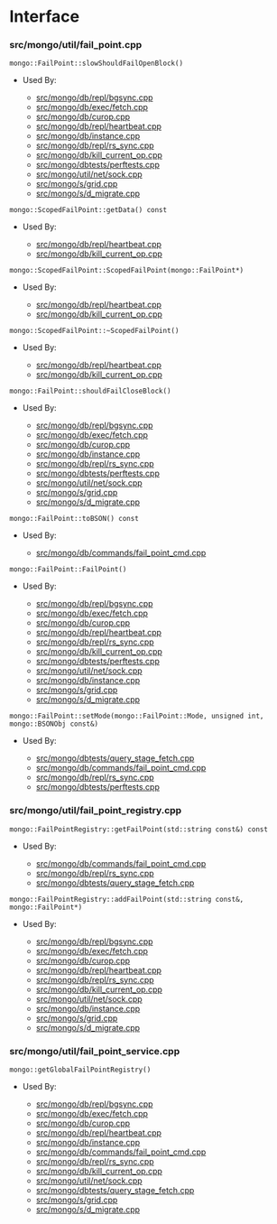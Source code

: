 
# Interface

### src/mongo/util/fail\_point.cpp

<div></div>

    mongo::FailPoint::slowShouldFailOpenBlock()

- Used By:

    - [src/mongo/db/repl/bgsync.cpp](../../../replication)
    - [src/mongo/db/exec/fetch.cpp](../../../core\_query\_system)
    - [src/mongo/db/curop.cpp](../../../client\_and\_operation\_tracking)
    - [src/mongo/db/repl/heartbeat.cpp](../../../replication)
    - [src/mongo/db/instance.cpp](../../../storage\_layer\_structure)
    - [src/mongo/db/repl/rs\_sync.cpp](../../../replication)
    - [src/mongo/db/kill\_current\_op.cpp](../../../client\_and\_operation\_tracking)
    - [src/mongo/dbtests/perftests.cpp](../../../unit\_tests)
    - [src/mongo/util/net/sock.cpp](../../../network\_core)
    - [src/mongo/s/grid.cpp](../../../sharding)
    - [src/mongo/s/d\_migrate.cpp](../../../sharding)

<div></div>

    mongo::ScopedFailPoint::getData() const

- Used By:

    - [src/mongo/db/repl/heartbeat.cpp](../../../replication)
    - [src/mongo/db/kill\_current\_op.cpp](../../../client\_and\_operation\_tracking)

<div></div>

    mongo::ScopedFailPoint::ScopedFailPoint(mongo::FailPoint*)

- Used By:

    - [src/mongo/db/repl/heartbeat.cpp](../../../replication)
    - [src/mongo/db/kill\_current\_op.cpp](../../../client\_and\_operation\_tracking)

<div></div>

    mongo::ScopedFailPoint::~ScopedFailPoint()

- Used By:

    - [src/mongo/db/repl/heartbeat.cpp](../../../replication)
    - [src/mongo/db/kill\_current\_op.cpp](../../../client\_and\_operation\_tracking)

<div></div>

    mongo::FailPoint::shouldFailCloseBlock()

- Used By:

    - [src/mongo/db/repl/bgsync.cpp](../../../replication)
    - [src/mongo/db/exec/fetch.cpp](../../../core\_query\_system)
    - [src/mongo/db/curop.cpp](../../../client\_and\_operation\_tracking)
    - [src/mongo/db/instance.cpp](../../../storage\_layer\_structure)
    - [src/mongo/db/repl/rs\_sync.cpp](../../../replication)
    - [src/mongo/dbtests/perftests.cpp](../../../unit\_tests)
    - [src/mongo/util/net/sock.cpp](../../../network\_core)
    - [src/mongo/s/grid.cpp](../../../sharding)
    - [src/mongo/s/d\_migrate.cpp](../../../sharding)

<div></div>

    mongo::FailPoint::toBSON() const

- Used By:

    - [src/mongo/db/commands/fail\_point\_cmd.cpp](../../../database\_commands)

<div></div>

    mongo::FailPoint::FailPoint()

- Used By:

    - [src/mongo/db/repl/bgsync.cpp](../../../replication)
    - [src/mongo/db/exec/fetch.cpp](../../../core\_query\_system)
    - [src/mongo/db/curop.cpp](../../../client\_and\_operation\_tracking)
    - [src/mongo/db/repl/heartbeat.cpp](../../../replication)
    - [src/mongo/db/repl/rs\_sync.cpp](../../../replication)
    - [src/mongo/db/kill\_current\_op.cpp](../../../client\_and\_operation\_tracking)
    - [src/mongo/dbtests/perftests.cpp](../../../unit\_tests)
    - [src/mongo/util/net/sock.cpp](../../../network\_core)
    - [src/mongo/db/instance.cpp](../../../storage\_layer\_structure)
    - [src/mongo/s/grid.cpp](../../../sharding)
    - [src/mongo/s/d\_migrate.cpp](../../../sharding)

<div></div>

    mongo::FailPoint::setMode(mongo::FailPoint::Mode, unsigned int, mongo::BSONObj const&)

- Used By:

    - [src/mongo/dbtests/query\_stage\_fetch.cpp](../../../unit\_tests)
    - [src/mongo/db/commands/fail\_point\_cmd.cpp](../../../database\_commands)
    - [src/mongo/db/repl/rs\_sync.cpp](../../../replication)
    - [src/mongo/dbtests/perftests.cpp](../../../unit\_tests)

### src/mongo/util/fail\_point\_registry.cpp

<div></div>

    mongo::FailPointRegistry::getFailPoint(std::string const&) const

- Used By:

    - [src/mongo/db/commands/fail\_point\_cmd.cpp](../../../database\_commands)
    - [src/mongo/db/repl/rs\_sync.cpp](../../../replication)
    - [src/mongo/dbtests/query\_stage\_fetch.cpp](../../../unit\_tests)

<div></div>

    mongo::FailPointRegistry::addFailPoint(std::string const&, mongo::FailPoint*)

- Used By:

    - [src/mongo/db/repl/bgsync.cpp](../../../replication)
    - [src/mongo/db/exec/fetch.cpp](../../../core\_query\_system)
    - [src/mongo/db/curop.cpp](../../../client\_and\_operation\_tracking)
    - [src/mongo/db/repl/heartbeat.cpp](../../../replication)
    - [src/mongo/db/repl/rs\_sync.cpp](../../../replication)
    - [src/mongo/db/kill\_current\_op.cpp](../../../client\_and\_operation\_tracking)
    - [src/mongo/util/net/sock.cpp](../../../network\_core)
    - [src/mongo/db/instance.cpp](../../../storage\_layer\_structure)
    - [src/mongo/s/grid.cpp](../../../sharding)
    - [src/mongo/s/d\_migrate.cpp](../../../sharding)

### src/mongo/util/fail\_point\_service.cpp

<div></div>

    mongo::getGlobalFailPointRegistry()

- Used By:

    - [src/mongo/db/repl/bgsync.cpp](../../../replication)
    - [src/mongo/db/exec/fetch.cpp](../../../core\_query\_system)
    - [src/mongo/db/curop.cpp](../../../client\_and\_operation\_tracking)
    - [src/mongo/db/repl/heartbeat.cpp](../../../replication)
    - [src/mongo/db/instance.cpp](../../../storage\_layer\_structure)
    - [src/mongo/db/commands/fail\_point\_cmd.cpp](../../../database\_commands)
    - [src/mongo/db/repl/rs\_sync.cpp](../../../replication)
    - [src/mongo/db/kill\_current\_op.cpp](../../../client\_and\_operation\_tracking)
    - [src/mongo/util/net/sock.cpp](../../../network\_core)
    - [src/mongo/dbtests/query\_stage\_fetch.cpp](../../../unit\_tests)
    - [src/mongo/s/grid.cpp](../../../sharding)
    - [src/mongo/s/d\_migrate.cpp](../../../sharding)
